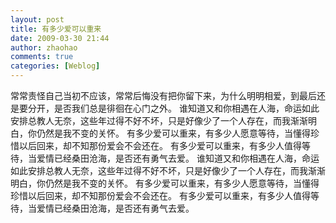 ```yaml
---
layout: post
title: 有多少爱可以重来
date: 2009-03-30 21:44
author: zhaohao
comments: true
categories: [Weblog]
---
```

常常责怪自己当初不应该，常常后悔没有把你留下来，为什么明明相爱，到最后还是要分开，是否我们总是徘徊在心门之外。
谁知道又和你相遇在人海，命运如此安排总教人无奈，这些年过得不好不坏，只是好像少了一个人存在，而我渐渐明白，你仍然是我不变的关怀。
有多少爱可以重来，有多少人愿意等待，当懂得珍惜以后回来，却不知那份爱会不会还在。
有多少爱可以重来，有多少人值得等待，当爱情已经桑田沧海，是否还有勇气去爱。
谁知道又和你相遇在人海，命运如此安排总教人无奈，这些年过得不好不坏，只是好像少了一个人存在，而我渐渐明白，你仍然是我不变的关怀。
有多少爱可以重来，有多少人愿意等待，当懂得珍惜以后回来，却不知那份爱会不会还在。
有多少爱可以重来，有多少人值得等待，当爱情已经桑田沧海，是否还有勇气去爱。
